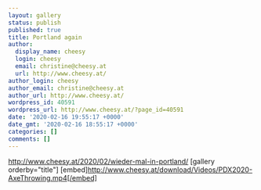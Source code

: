 ```yaml
---
layout: gallery
status: publish
published: true
title: Portland again
author:
  display_name: cheesy
  login: cheesy
  email: christine@cheesy.at
  url: http://www.cheesy.at/
author_login: cheesy
author_email: christine@cheesy.at
author_url: http://www.cheesy.at/
wordpress_id: 40591
wordpress_url: http://www.cheesy.at/?page_id=40591
date: '2020-02-16 19:55:17 +0000'
date_gmt: '2020-02-16 18:55:17 +0000'
categories: []
comments: []
---
```

http://www.cheesy.at/2020/02/wieder-mal-in-portland/
[gallery orderby="title"]
[embed]http://www.cheesy.at/download/Videos/PDX2020-AxeThrowing.mp4[/embed]
